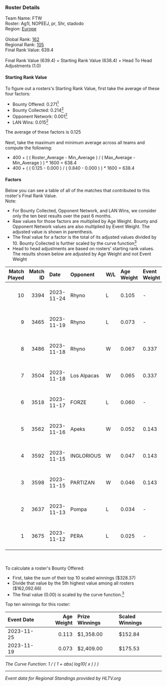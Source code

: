 ### Roster Details<br />
Team Name: FTW<br />
Roster: Ag1l, NOPEEJ, pr, Shr, stadodo<br />
Region: [Europe]( ../standings_europe.md)<br />
<br />
Global Rank: [162](../standings_global.md)<br />
Regional Rank: [105]( ../standings_europe.md)<br />
Final Rank Value:  639.4<br />
<br />
Final Rank Value (639.4) = Starting Rank Value (638.4) + Head To Head Adjustments (1.0)<br />

#### Starting Rank Value<br />
To figure out a rosters's Starting Rank Value, first take the average of these four factors:<br />
- Bounty Offered: 0.271[<sup>1</sup>](#table2)
- Bounty Collected: 0.214[<sup>2</sup>](#table1)
- Opponent Network: 0.001[<sup>2</sup>](#table1)
- LAN Wins: 0.015[<sup>2</sup>](#table1)

The average of these factors is 0.125<br />
<br />
Next, take the maximum and minimum average across all teams and compute the following:<br />
- 400 + ( ( Roster_Average - Min_Average ) / ( Max_Average - Min_Average ) ) * 1600 = 638.4
- 400 + ( ( 0.125 - 0.000 ) / ( 0.840 - 0.000 ) ) * 1600 = 638.4


#### Factors<br />
Below you can see a table of all of the matches that contributed to this roster's Final Rank Value.<br />
Note:<br />

- For Bounty Collected, Opponent Network, and LAN Wins, we consider only the ten best results over the past 6 months.
- Raw values for those factors are multiplied by Age Weight. Bounty and Opponent Network values are also multiplied by Event Weight. The adjusted value is shown in parenthesis.
- The final value for a factor is the total of its adjusted values divided by 10. Bounty Collected is further scaled by the curve function[<sup>3</sup>](#curveFunction)
- Head to head adjustments are based on rosters' starting rank values. The results shown below are adjusted by Age Weight and not Event Weight
<span id="table1"></span><br />


| Match Played | Match ID | Date       | Opponent    | W/L | Age Weight | Event Weight | Bounty Collected | Opponent Network | LAN Wins  | H2H Adj. | Roster                         |
| -: | -: | :- | :- | :- | :- | :- | :- | :- | :- | -: | :- |
|           10 |     3394 | 2023-11-24 | Rhyno       | L   | 0.105      | -            | -                | -                | -         |    -1.19 | Ag1l, NOPEEJ, pr, Shr, stadodo |
|            9 |     3465 | 2023-11-19 | Rhyno       | L   | 0.073      | -            | -                | -                | -         |    -0.83 | Ag1l, NOPEEJ, pr, Shr, stadodo |
|            8 |     3486 | 2023-11-18 | Rhyno       | W   | 0.067      | 0.337        | 0.015 (0.000)    | 0.130 (0.003)    | 1 (0.067) |     1.35 | Ag1l, NOPEEJ, pr, Shr, stadodo |
|            7 |     3504 | 2023-11-18 | Los Alpacas | W   | 0.065      | 0.337        | 0.002 (0.000)    | 0.003 (0.000)    | 1 (0.065) |     0.91 | Ag1l, NOPEEJ, pr, Shr, stadodo |
|            6 |     3518 | 2023-11-17 | FORZE       | L   | 0.060      | -            | -                | -                | -         |    -0.65 | Ag1l, NOPEEJ, pr, Shr, stadodo |
|            5 |     3562 | 2023-11-16 | Apeks       | W   | 0.052      | 0.143        | 0.237 (0.002)    | 0.667 (0.005)    | 0 (0.000) |     1.62 | Ag1l, NOPEEJ, pr, Shr, stadodo |
|            4 |     3592 | 2023-11-15 | INGLORIOUS  | W   | 0.047      | 0.143        | 0.000 (0.000)    | 0.073 (0.000)    | 0 (0.000) |     0.61 | Ag1l, NOPEEJ, pr, Shr, stadodo |
|            3 |     3598 | 2023-11-15 | PARTIZAN    | W   | 0.046      | 0.143        | 0.000 (0.000)    | 0.000 (0.000)    | 0 (0.000) |     0.31 | Ag1l, NOPEEJ, pr, Shr, stadodo |
|            2 |     3637 | 2023-11-13 | Pompa       | L   | 0.034      | -            | -                | -                | -         |    -0.73 | Ag1l, NOPEEJ, pr, Shr, stadodo |
|            1 |     3675 | 2023-11-12 | PERA        | L   | 0.025      | -            | -                | -                | -         |    -0.41 | Ag1l, NOPEEJ, pr, Shr, stadodo |

<br />
<span id="table2"></span><br />
To calculate a roster's Bounty Offered:<br />

- First, take the sum of their top 10 scaled winnings ($328.37)
- Divide that value by the 5th highest value among all rosters ($162,092.66)
- The final value (0.00) is scaled by the curve function.[<sup>3</sup>](#curveFunction)

Top ten winnings for this roster:<br />

| Event Date | Age Weight | Prize Winnings | Scaled Winnings |
| :- | -: | :- | :- |
| 2023-11-25 |      0.113 | $1,358.00      | $152.84         |
| 2023-11-19 |      0.073 | $2,409.00      | $175.53         |


<span id="curveFunction"></span>_The Curve Function: 1 / ( 1 + abs( log10( x ) ) )_<br />

---
_Event data for Regional Standings provided by HLTV.org_<br />
